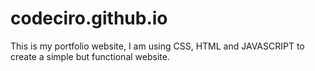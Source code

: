# codeciro.github.io

This is my portfolio website, I am using CSS, HTML and JAVASCRIPT to create a simple but functional website.